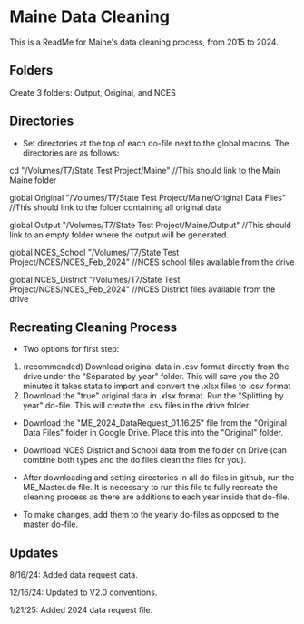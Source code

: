 
# Maine Data Cleaning

This is a ReadMe for Maine's data cleaning process, from 2015 to 2024.

## Folders
Create 3 folders: Output, Original, and NCES

## Directories
- Set directories at the top of each do-file next to the global macros. The directories are as follows:

cd "/Volumes/T7/State Test Project/Maine" //This should link to the Main Maine folder

global Original "/Volumes/T7/State Test Project/Maine/Original Data Files" //This should link to the folder containing all original data

global Output "/Volumes/T7/State Test Project/Maine/Output" //This should link to an empty folder where the output will be generated.

global NCES_School "/Volumes/T7/State Test Project/NCES/NCES_Feb_2024" //NCES school files available from the drive

global NCES_District "/Volumes/T7/State Test Project/NCES/NCES_Feb_2024" //NCES District files available from the drive


## Recreating Cleaning Process
- Two options for first step: 
1. (recommended) Download original data in .csv format directly from the drive under the "Separated by year" folder. This will save you the 20 minutes it takes stata to import and convert the .xlsx files to .csv format
2. Download the "true" original data in .xlsx format. Run the "Splitting by year" do-file. This will create the .csv files in the drive folder.

- Download the "ME_2024_DataRequest_01.16.25" file from the "Original Data Files" folder in Google Drive. Place this into the "Original" folder.

- Download NCES District and School data from the folder on Drive (can combine both types and the do files clean the files for you).
  
- After downloading and setting directories in all do-files in github, run the ME_Master.do file. It is necessary to run this file to fully recreate the cleaning process as there are additions to each year inside that do-file.

- To make changes, add them to the yearly do-files as opposed to the master do-file.

## Updates

8/16/24: Added data request data.

12/16/24: Updated to V2.0 conventions.

1/21/25: Added 2024 data request file.









